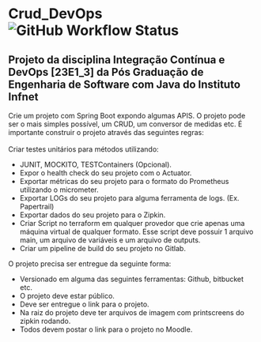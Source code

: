 # Crud_DevOps ![GitHub Workflow Status](https://img.shields.io/github/actions/workflow/status/acrsantana/Crud_DevOps/maven.yml?style=plastic)
Projeto da disciplina Integração Contínua e DevOps [23E1_3] da Pós Graduação de Engenharia de Software com Java do Instituto Infnet
--
Crie um projeto com Spring Boot expondo algumas APIS. O projeto pode ser o mais simples possível, um CRUD, um conversor de medidas etc. É importante construir o projeto através das seguintes regras:<BR>
<BR>
Criar testes unitários para métodos utilizando:<BR>
- JUNIT, MOCKITO, TESTContainers (Opcional).
- Expor o health check do seu projeto com o Actuator.
- Exportar métricas do seu projeto para o formato do Prometheus utilizando o micrometer.
- Exportar LOGs do seu projeto para alguma ferramenta de logs. (Ex. Papertrail)
- Exportar dados do seu projeto para o Zipkin.
- Criar Script no terraform em qualquer provedor que crie apenas uma máquina virtual de qualquer formato. Esse script deve possuir 1 arquivo main, um arquivo de variáveis e um arquivo de outputs.
- Criar um pipeline de build do seu projeto no Gitlab.

O projeto precisa ser entregue da seguinte forma:<BR>
- Versionado em alguma das seguintes ferramentas: Github, bitbucket etc.
- O projeto deve estar público.
- Deve ser entregue o link para o projeto.
- Na raiz do projeto deve ter arquivos de imagem com printscreens do zipkin rodando.
- Todos devem postar o link para o projeto no Moodle.
